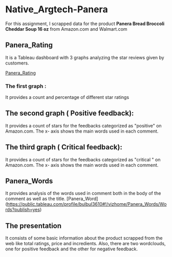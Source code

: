 # Native_Argtech-Panera

For this assignment, I scrapped data for the product **Panera Bread Broccoli Cheddar Soup 16 oz**  from Amazon.com and Walmart.com

## Panera_Rating
It is a Tableau dashboard with 3 graphs analyzing the star reviews given by customers.

[Panera_Rating](https://public.tableau.com/profile/bulbul3610#!/vizhome/Panera_Rating/Ratings)

### The first graph :
It provides a count and percentage of different star ratings 

## The second graph ( Positive feedback):
It provides a count of stars for the feedbacks categorized as "positive" on Amazon.com. The x- axis shows the main words used in each comment. 

## The third graph ( Critical feedback):
It provides a count of stars for the feedbacks categorized as "critical " on Amazon.com. The x- axis shows the main words used in each comment. 

## Panera_Words
It provides analysis of the words used in comment both in the body of the comment as well as the title. 
[Panera_Word] (https://public.tableau.com/profile/bulbul3610#!/vizhome/Panera_Words/Words?publish=yes)

## The presentation
It consists of some basic information about the product scrapped from the web like total ratings, price and incredients. Also, there are two wordclouds, one for positive feedback and the other for negative feedback. 

